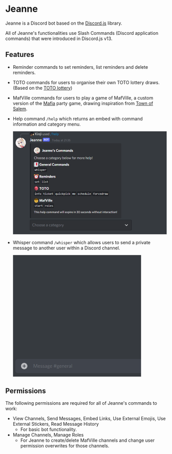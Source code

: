 # Jeanne

Jeanne is a Discord bot based on the [Discord.js](https://github.com/discordjs/discord.js/) library.

All of Jeanne's functionalities use Slash Commands (Discord application commands) that were introduced in Discord.js v13.

## Features

- Reminder commands to set reminders, list reminders and delete reminders.

- TOTO commands for users to organise their own TOTO lottery draws. (Based on the [TOTO lottery](<https://en.wikipedia.org/wiki/Toto_(lottery)>))

- MafVille commands for users to play a game of MafVille, a custom version of the [Mafia](<https://en.wikipedia.org/wiki/Mafia_(party_game)>) party game, drawing inspiration from [Town of Salem](https://en.wikipedia.org/wiki/Town_of_Salem).

- Help command `/help` which returns an embed with command information and category menu.

  <img src="assets/help_command.gif" alt="help command demo" width="500px">

- Whisper command `/whisper` which allows users to send a private message to another user within a Discord channel.

  <img src="assets/whisper_command.gif" alt="whisper command demo" width="400px">

## Permissions

The following permissions are required for all of Jeanne's commands to work:

- View Channels, Send Messages, Embed Links, Use External Emojis, Use External Stickers, Read Message History
  - For basic bot functionality.
- Manage Channels, Manage Roles
  - For Jeanne to create/delete MafVille channels and change user permission overwrites for those channels.
